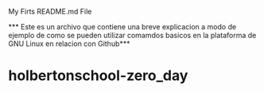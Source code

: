 My Firts README.md File

*** Este es un archivo que contiene 
una breve explicacion a modo de ejemplo
de como se pueden utilizar comamdos basicos
en la plataforma de GNU Linux en relacion 
con Github***
# holbertonschool-zero_day
